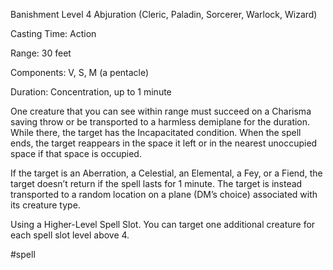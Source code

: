 Banishment
Level 4 Abjuration (Cleric, Paladin, Sorcerer, Warlock, Wizard)

Casting Time: Action

Range: 30 feet

Components: V, S, M (a pentacle)

Duration: Concentration, up to 1 minute

One creature that you can see within range must succeed on a Charisma saving throw or be transported to a harmless demiplane for the duration. While there, the target has the Incapacitated condition. When the spell ends, the target reappears in the space it left or in the nearest unoccupied space if that space is occupied.

If the target is an Aberration, a Celestial, an Elemental, a Fey, or a Fiend, the target doesn’t return if the spell lasts for 1 minute. The target is instead transported to a random location on a plane (DM’s choice) associated with its creature type.

Using a Higher-Level Spell Slot. You can target one additional creature for each spell slot level above 4.

#spell